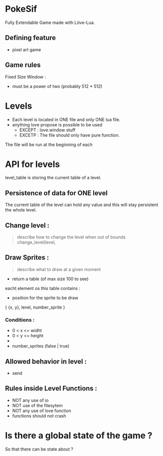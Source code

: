 # PokeSif
Fully Extendable Game made with Löve-Lua.


## Defining feature
- pixel art game

## Game rules
Fixed Size Window :
- must be a power of two (probably 512 * 512)



# Levels
- Each level is located in ONE file and only ONE lua file.
- anything love propose is possible to be used
    - EXCEPT : love.window stuff
    - EXCETP : 
The file should only have pure function.

The file will be run at the beginning of each

# API for levels

level_table is storing the current table of a level.

## Persistence of data for ONE level
The current table of the level can hold any value and this will stay persistent
the whole level.

## Change level :
> describe how to change the level when out of bounds
change_level(level,

## Draw Sprites :
> describe what to draw at a given moment
- return a table (of max size 100 to see)

eacht element os this table contains :
- position for the sprite to be draw

{
  {x, y},
  level,
  number_sprite
}

### Conditions :
- 0 < x <= widht
- 0 < y <= height
- 
- number_sprites (false | true)

## Allowed behavior in level :
- send

## Rules inside Level Functions :
- NOT any use of io
- NOT use of the filesytem
- NOT any use of love function
- functions should not crash




# Is there a global state of the game ?
So that there can be state about ?

